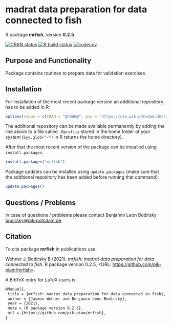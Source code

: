 # madrat data preparation for data connected to fish

R package **mrfish**, version **0.2.5**

[![CRAN status](https://www.r-pkg.org/badges/version/mrfish)](https://cran.r-project.org/package=mrfish)   [![R build status](https://github.com/pik-piam/mrfish/workflows/check/badge.svg)](https://github.com/pik-piam/mrfish/actions) [![codecov](https://codecov.io/gh/pik-piam/mrfish/branch/master/graph/badge.svg)](https://codecov.io/gh/pik-piam/mrfish)

## Purpose and Functionality

Package contains routines to prepare data for validation exercises.


## Installation

For installation of the most recent package version an additional repository has to be added in R:

```r
options(repos = c(CRAN = "@CRAN@", pik = "https://rse.pik-potsdam.de/r/packages"))
```
The additional repository can be made available permanently by adding the line above to a file called `.Rprofile` stored in the home folder of your system (`Sys.glob("~")` in R returns the home directory).

After that the most recent version of the package can be installed using `install.packages`:

```r 
install.packages("mrfish")
```

Package updates can be installed using `update.packages` (make sure that the additional repository has been added before running that command):

```r 
update.packages()
```

## Questions / Problems

In case of questions / problems please contact Benjamin Leon Bodirsky <bodirsky@pik-potsdam.de>.

## Citation

To cite package **mrfish** in publications use:

Wehner J, Bodirsky B (2021). _mrfish: madrat data preparation for data connected to fish_. R package version 0.2.5,
<URL: https://github.com/pik-piam/mrfish>.

A BibTeX entry for LaTeX users is

 ```latex
@Manual{,
  title = {mrfish: madrat data preparation for data connected to fish},
  author = {Jasmin Wehner and Benjamin Leon Bodirsky},
  year = {2021},
  note = {R package version 0.2.5},
  url = {https://github.com/pik-piam/mrfish},
}
```

